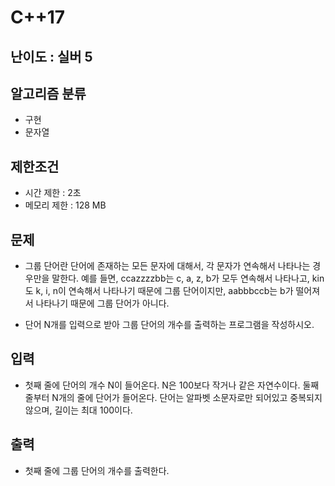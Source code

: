 # C++17

## 난이도 : 실버 5

## 알고리즘 분류
  - 구현
  - 문자열

## 제한조건
  - 시간 제한 : 2초
  - 메모리 제한 : 128 MB

## 문제
  - 그룹 단어란 단어에 존재하는 모든 문자에 대해서, 각 문자가 연속해서 나타나는 경우만을 말한다. 예를 들면, ccazzzzbb는 c, a, z, b가 모두 연속해서 나타나고, kin도 k, i, n이 연속해서 나타나기 때문에 그룹 단어이지만, aabbbccb는 b가 떨어져서 나타나기 때문에 그룹 단어가 아니다.

  - 단어 N개를 입력으로 받아 그룹 단어의 개수를 출력하는 프로그램을 작성하시오.

## 입력
  - 첫째 줄에 단어의 개수 N이 들어온다. N은 100보다 작거나 같은 자연수이다. 둘째 줄부터 N개의 줄에 단어가 들어온다. 단어는 알파벳 소문자로만 되어있고 중복되지 않으며, 길이는 최대 100이다.

## 출력
  - 첫째 줄에 그룹 단어의 개수를 출력한다.

